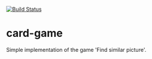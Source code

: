 [![Build Status](https://travis-ci.org/annmirosh/card-game.svg?branch=master)](https://travis-ci.org/annmirosh/card-game)


# card-game

Simple implementation of the game 'Find similar picture'.
